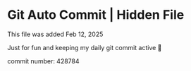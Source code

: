 # Git Auto Commit | Hidden File

This file was added Feb 12, 2025

Just for fun and keeping my daily git commit active 🤪

commit number: 428784
